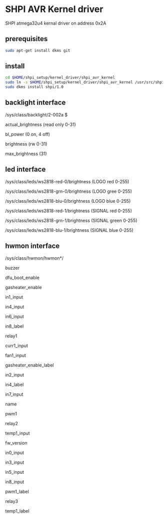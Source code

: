# SHPI AVR Kernel driver

SHPI atmega32u4 kernal driver on address 0x2A


## prerequisites

```bash
sudo apt-get install dkms git
```


## install


```bash
cd $HOME/shpi_setup/kernel_driver/shpi_avr_kernel 
sudo ln -s $HOME/shpi_setup/kernel_driver/shpi_avr_kernel /usr/src/shpi-1.0
sudo dkms install shpi/1.0
```


## backlight interface

/sys/class/backlight/2-002a $

actual_brightness   (read only 0-31)

bl_power            (0 on, 4 off)

brightness          (rw 0-31)

max_brightness      (31)


## led interface

/sys/class/leds/ws2818-red-0/brightness (LOGO red 0-255)

/sys/class/leds/ws2818-grn-0/brightness (LOGO gree 0-255)

/sys/class/leds/ws2818-blu-0/brightness (LOGO blue 0-255) 

/sys/class/leds/ws2818-red-1/brightness (SIGNAL red 0-255)

/sys/class/leds/ws2818-grn-1/brightness (SIGNAL green 0-255)

/sys/class/leds/ws2818-blu-1/brightness (SIGNAL blue 0-255)


## hwmon interface

/sys/class/hwmon/hwmon*/

buzzer

dfu_boot_enable

gasheater_enable

in1_input

in4_input

in6_input

in8_label

relay1

curr1_input

fan1_input

gasheater_enable_label

in2_input

in4_label

in7_input

name

pwm1

relay2

temp1_input

fw_version

in0_input

in3_input

in5_input

in8_input

pwm1_label

relay3

temp1_label


